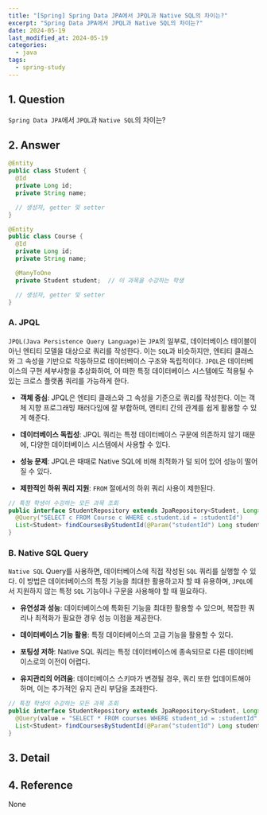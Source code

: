 ```yaml
---
title: "[Spring] Spring Data JPA에서 JPQL과 Native SQL의 차이는?"
excerpt: "Spring Data JPA에서 JPQL과 Native SQL의 차이는?"
date: 2024-05-19
last_modified_at: 2024-05-19
categories:
  - java
tags:
  - spring-study
---
```


## 1. Question

`Spring Data JPA`에서 `JPQL`과 `Native SQL`의 차이는?

## 2. Answer

```java
@Entity
public class Student {
  @Id
  private Long id;
  private String name;

  // 생성자, getter 및 setter
}

@Entity
public class Course {
  @Id
  private Long id;
  private String name;

  @ManyToOne
  private Student student;  // 이 과목을 수강하는 학생

  // 생성자, getter 및 setter
}
```

### A. JPQL

`JPQL(Java Persistence Query Language)`는 `JPA`의 일부로, 데이터베이스 테이블이 아닌 엔티티 모델을 대상으로 쿼리를 작성한다. 이는 `SQL`과 비슷하지만, 엔티티 클래스와 그 속성을 기반으로 작동하므로 데이터베이스 구조와 독립적이다. `JPQL`은 데이터베이스의 구현 세부사항을 추상화하여, 어
떠한 특정 데이터베이스 시스템에도 적용될 수 있는 크로스 플랫폼 쿼리를 가능하게 한다.

* **객체 중심**: JPQL은 엔티티 클래스와 그 속성을 기준으로 쿼리를 작성한다. 이는 객체 지향 프로그래밍 패러다임에 잘 부합하며, 엔티티 간의 관계를 쉽게 활용할 수 있게 해준다.

* **데이터베이스 독립성**: JPQL 쿼리는 특정 데이터베이스 구문에 의존하지 않기 때문에, 다양한 데이터베이스 시스템에서 사용할 수 있다.

* **성능 문제**: JPQL은 때때로 Native SQL에 비해 최적화가 덜 되어 있어 성능이 떨어질 수 있다.

* **제한적인 하위 쿼리 지원**: `FROM` 절에서의 하위 쿼리 사용이 제한된다.

```java
// 특정 학생이 수강하는 모든 과목 조회
public interface StudentRepository extends JpaRepository<Student, Long> {
  @Query("SELECT c FROM Course c WHERE c.student.id = :studentId")
  List<Student> findCoursesByStudentId(@Param("studentId") Long studentId);
}
```

### B. Native SQL Query

`Native SQL` Query를 사용하면, 데이터베이스에 직접 작성된 `SQL` 쿼리를 실행할 수 있다. 이 방법은 데이터베이스의 특정 기능을 최대한 활용하고자 할 때 유용하며, `JPQL`에서 지원하지 않는 특정 `SQL` 기능이나 구문을 사용해야 할 때 필요하다.

* **유연성과 성능**: 데이터베이스에 특화된 기능을 최대한 활용할 수 있으며, 복잡한 쿼리나 최적화가 필요한 경우 성능 이점을 제공한다.

* **데이터베이스 기능 활용**: 특정 데이터베이스의 고급 기능을 활용할 수 있다.

* **포팅성 저하**: Native SQL 쿼리는 특정 데이터베이스에 종속되므로 다른 데이터베이스로의 이전이 어렵다.

* **유지관리의 어려움**: 데이터베이스 스키마가 변경될 경우, 쿼리 또한 업데이트해야 하며, 이는 추가적인 유지 관리 부담을 초래한다.

```java
// 특정 학생이 수강하는 모든 과목 조회
public interface StudentRepository extends JpaRepository<Student, Long> {
  @Query(value = "SELECT * FROM courses WHERE student_id = :studentId", nativeQuery = true)
  List<Student> findCoursesByStudentId(@Param("studentId") Long studentId);
}
```

## 3. Detail



## 4. Reference

None